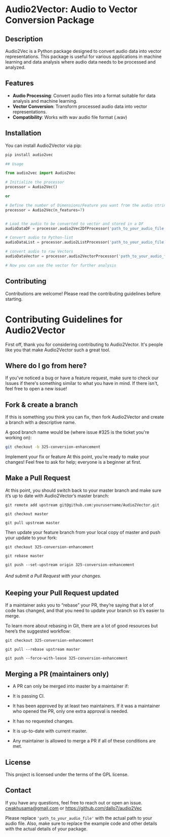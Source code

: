 # Audio2Vector: Audio to Vector Conversion Package

## Description

Audio2Vec is a Python package designed to convert audio data into vector representations. This package is useful for various applications in machine learning and data analysis where audio data needs to be processed and analyzed.

## Features

- **Audio Processing**: Convert audio files into a format suitable for data analysis and machine learning.
- **Vector Conversion**: Transform processed audio data into vector representations.
- **Compatibility**: Works with wav audio file format (.wav)

## Installation

You can install Audio2Vector via pip:

```python
pip install audio2vec

## Usage

from audio2vec import Audio2Vec

# Initialize the processor
processor = Audio2Vec()

or

# Define the number of Dimensions/Feature you want from the audio string
precessor = Audio2Vec(n_features=7)


# Load the audio to be converted to vector and stored in a DF
audioDataDF = processor.audio2Vec2DfProcessor('path_to_your_audio_file.wav')

# Convert audio to Python-list
audioDataList = processor.audio2ListProcessor('path_to_your_audio_file.wav')

# convert audio to raw Vectors
audioDataVector = processor.audio2VectorProcessor('path_to_your_audio_file.wav')

# Now you can use the vector for further analysis
```

## Contributing
Contributions are welcome! Please read the contributing guidelines before starting.

# Contributing Guidelines for Audio2Vector

First off, thank you for considering contributing to Audio2Vector. It's people like you that make Audio2Vector such a great tool.

## Where do I go from here?

If you've noticed a bug or have a feature request, make sure to check our Issues if there's something similar to what you have in mind. If there isn't, feel free to open a new issue!

## Fork & create a branch

If this is something you think you can fix, then fork Audio2Vector and create a branch with a descriptive name.

A good branch name would be (where issue #325 is the ticket you're working on):
```bash
git checkout -b 325-conversion-enhancement
```
Implement your fix or feature
At this point, you’re ready to make your changes! Feel free to ask for help; everyone is a beginner at first.

## Make a Pull Request
At this point, you should switch back to your master branch and make sure it’s up to date with Audio2Vector’s master branch:

```git remote add upstream git@github.com:yourusername/Audio2Vector.git```

```git checkout master```

```git pull upstream master```

Then update your feature branch from your local copy of master and push your update to your fork:

```git checkout 325-conversion-enhancement```

```git rebase master```

```git push --set-upstream origin 325-conversion-enhancement```

###### And submit a Pull Request with your changes.

## Keeping your Pull Request updated
If a maintainer asks you to “rebase” your PR, they’re saying that a lot of code has changed, and that you need to update your branch so it’s easier to merge.

To learn more about rebasing in Git, there are a lot of good resources but here’s the suggested workflow:

```git checkout 325-conversion-enhancement```

```git pull --rebase upstream master```

```git push --force-with-lease 325-conversion-enhancement```

## Merging a PR (maintainers only)
* A PR can only be merged into master by a maintainer if:

* It is passing CI.

* It has been approved by at least two maintainers. If it was a maintainer who opened the PR, only one extra approval is needed.

* It has no requested changes.

* It is up-to-date with current master.

* Any maintainer is allowed to merge a PR if all of these conditions are met.


## License
This project is licensed under the terms of the GPL license.

## Contact
If you have any questions, feel free to reach out or open an issue. cwakhusama@gmail.com or https://github.com/dallo7/audio2Vec

Please replace `'path_to_your_audio_file'` with the actual path to your audio file. Also, make sure to replace the example code and other details with the actual details of your package.
